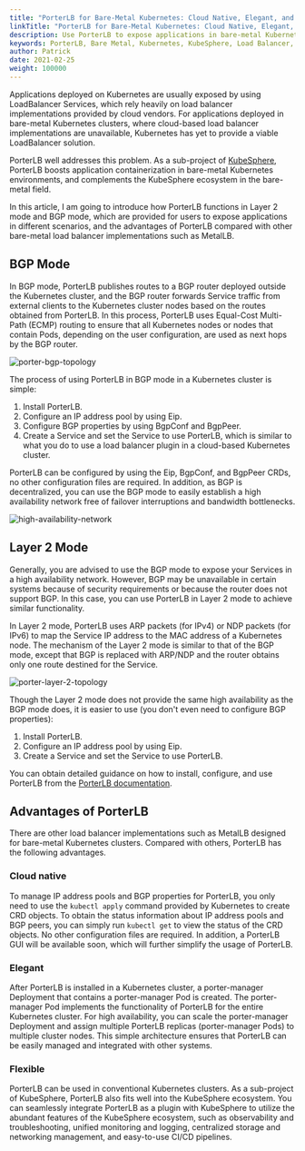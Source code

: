 ```yaml
---
title: "PorterLB for Bare-Metal Kubernetes: Cloud Native, Elegant, and Flexible"
linkTitle: "PorterLB for Bare-Metal Kubernetes: Cloud Native, Elegant, and Flexible"
description: Use PorterLB to expose applications in bare-metal Kubernetes clusters.
keywords: PorterLB, Bare Metal, Kubernetes, KubeSphere, Load Balancer, Cloud Native
author: Patrick
date: 2021-02-25
weight: 100000
---
```


Applications deployed on Kubernetes are usually exposed by using LoadBalancer Services, which rely heavily on load balancer implementations provided by cloud vendors. For applications deployed in bare-metal Kubernetes clusters, where cloud-based load balancer implementations are unavailable, Kubernetes has yet to provide a viable LoadBalancer solution.

PorterLB well addresses this problem. As a sub-project of [KubeSphere](https://kubesphere.io/), PorterLB boosts application containerization in bare-metal Kubernetes environments, and complements the KubeSphere ecosystem in the bare-metal field.

In this article, I am going to introduce how PorterLB functions in Layer 2 mode and BGP mode, which are provided for users to expose applications in different scenarios, and the advantages of PorterLB compared with other bare-metal load balancer implementations such as MetalLB.

## BGP Mode

In BGP mode, PorterLB publishes routes to a BGP router deployed outside the Kubernetes cluster, and the BGP router forwards Service traffic from external clients to the Kubernetes cluster nodes based on the routes obtained from PorterLB. In this process, PorterLB uses Equal-Cost Multi-Path (ECMP) routing to ensure that all Kubernetes nodes or nodes that contain Pods, depending on the user configuration, are used as next hops by the BGP router.

![porter-bgp-topology](/images/en/blog/porterlb-for-bare-metal-kubernetes-cloud-native-elegant-and-flexible/porter-bgp-topology.jpg)

The process of using PorterLB in BGP mode in a Kubernetes cluster is simple:

1. Install PorterLB.
2. Configure an IP address pool by using Eip.
3. Configure BGP properties by using BgpConf and BgpPeer.
4. Create a Service and set the Service to use PorterLB, which is similar to what you do to use a load balancer plugin in a cloud-based Kubernetes cluster.

PorterLB can be configured by using the Eip, BgpConf, and BgpPeer CRDs, no other configuration files are required. In addition, as BGP is decentralized, you can use the BGP mode to easily establish a high availability network free of failover interruptions and bandwidth bottlenecks.

![high-availability-network](/images/en/blog/porterlb-for-bare-metal-kubernetes-cloud-native-elegant-and-flexible/high-availability-network.jpg)

## Layer 2 Mode

Generally, you are advised to use the BGP mode to expose your Services in a high availability network. However, BGP may be unavailable in certain systems because of security requirements or because the router does not support BGP. In this case, you can use PorterLB in Layer 2 mode to achieve similar functionality.

In Layer 2 mode, PorterLB uses ARP packets (for IPv4) or NDP packets (for IPv6) to map the Service IP address to the MAC address of a Kubernetes node. The mechanism of the Layer 2 mode is similar to that of the BGP mode, except that BGP is replaced with ARP/NDP and the router obtains only one route destined for the Service. 

![porter-layer-2-topology](/images/en/blog/porterlb-for-bare-metal-kubernetes-cloud-native-elegant-and-flexible/porter-layer-2-topology.jpg)

Though the Layer 2 mode does not provide the same high availability as the BGP mode does, it is easier to use (you don't even need to configure BGP properties):

1. Install PorterLB.
2. Configure an IP address pool by using Eip.
3. Create a Service and set the Service to use PorterLB.

You can obtain detailed guidance on how to install, configure, and use PorterLB from the [PorterLB documentation](https://openelb.io/docs/).

## Advantages of PorterLB

There are other load balancer implementations such as MetalLB designed for bare-metal Kubernetes clusters. Compared with others, PorterLB has the following advantages.

### Cloud native

To manage IP address pools and BGP properties for PorterLB, you only need to use the `kubectl apply` command provided by Kubernetes to create CRD objects. To obtain the status information about IP address pools and BGP peers, you can simply run `kubectl get` to view the status of the CRD objects. No other configuration files are required. In addition, a PorterLB GUI will be available soon, which will further simplify the usage of PorterLB.

### Elegant

After PorterLB is installed in a Kubernetes cluster, a porter-manager Deployment that contains a porter-manager Pod is created. The porter-manager Pod implements the functionality of PorterLB for the entire Kubernetes cluster. For high availability, you can scale the porter-manager Deployment and assign multiple PorterLB replicas (porter-manager Pods) to multiple cluster nodes. This simple architecture ensures that PorterLB can be easily managed and integrated with other systems.

### Flexible

PorterLB can be used in conventional Kubernetes clusters. As a sub-project of KubeSphere, PorterLB also fits well into the KubeSphere ecosystem. You can seamlessly integrate PorterLB as a plugin with KubeSphere to utilize the abundant features of the KubeSphere ecosystem, such as observability and troubleshooting, unified monitoring and logging, centralized storage and networking management, and easy-to-use CI/CD pipelines.
